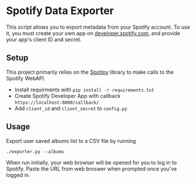 # Spotify Data Exporter

This script allows you to export metadata from your Spotify account. To use it, you must create your own app on [developer.spotify.com](https://developer.spotify.com), and provide your app's client ID and secret.

## Setup

This project primarily relies on the [Spotipy](spotipy.readthedocs.io) library to make calls to the Spotify WebAPI. 
- Install requirments with `pip install -r requirements.txt`
- Create Spotify Developer App with callback `https://localhost:8000/callback/`
- Add `client_id` and `client_secret` to `config.py`

## Usage

Export user saved albums list to a CSV file by running
```
./exporter.py --albums
```
When run initially, your web browser will be opened for you to log in to Spotify. Paste the URL from web broswer when prompted once you've logged in.

